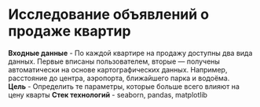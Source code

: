 # Исследование объявлений о продаже квартир

**Входные данные** - По каждой квартире на продажу доступны два вида данных. Первые вписаны пользователем, вторые — получены автоматически на основе картографических данных. Например, расстояние до центра, аэропорта, ближайшего парка и водоёма.<br>
**Цель** - Определить те параметры, которые больше всего влияют на цену кварты
**Стек технологий** - seaborn, pandas, matplotlib